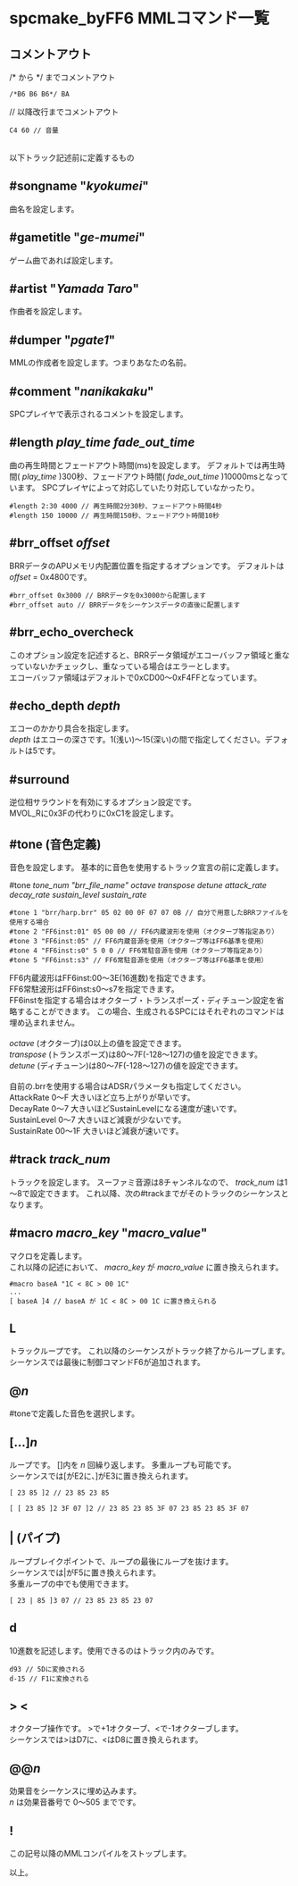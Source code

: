 ﻿
# spcmake_byFF6 MMLコマンド一覧

## コメントアウト

/\* から \*/ までコメントアウト

    /*B6 B6 B6*/ BA

// 以降改行までコメントアウト

    C4 60 // 音量

<br>
以下トラック記述前に定義するもの

## #songname "_kyokumei_"

曲名を設定します。

## #gametitle "_ge-mumei_"

ゲーム曲であれば設定します。

## #artist "_Yamada Taro_"

作曲者を設定します。

## #dumper "_pgate1_"

MMLの作成者を設定します。つまりあなたの名前。

## #comment "_nanikakaku_"

SPCプレイヤで表示されるコメントを設定します。

## #length _play_time fade_out_time_

曲の再生時間とフェードアウト時間(ms)を設定します。
デフォルトでは再生時間( _play_time_ )300秒、フェードアウト時間( _fade_out_time_ )10000msとなっています。
SPCプレイヤによって対応していたり対応していなかったり。

    #length 2:30 4000 // 再生時間2分30秒、フェードアウト時間4秒
    #length 150 10000 // 再生時間150秒、フェードアウト時間10秒

## #brr_offset _offset_

BRRデータのAPUメモリ内配置位置を指定するオプションです。
デフォルトは _offset_ = 0x4800です。

    #brr_offset 0x3000 // BRRデータを0x3000から配置します
    #brr_offset auto // BRRデータをシーケンスデータの直後に配置します

## #brr_echo_overcheck

このオプション設定を記述すると、BRRデータ領域がエコーバッファ領域と重なっていないかチェックし、重なっている場合はエラーとします。  
エコーバッファ領域はデフォルトで0xCD00～0xF4FFとなっています。

## #echo_depth _depth_

エコーのかかり具合を指定します。  
_depth_ はエコーの深さです。1(浅い)～15(深い)の間で指定してください。デフォルトは5です。

## #surround

逆位相サラウンドを有効にするオプション設定です。  
MVOL_Rに0x3Fの代わりに0xC1を設定します。

## #tone (音色定義)

音色を設定します。
基本的に音色を使用するトラック宣言の前に定義します。

#tone _tone_num "brr_file_name" octave transpose detune attack_rate decay_rate sustain_level sustain_rate_

    #tone 1 "brr/harp.brr" 05 02 00 0F 07 07 0B // 自分で用意したBRRファイルを使用する場合
    #tone 2 "FF6inst:01" 05 00 00 // FF6内蔵波形を使用（オクターブ等指定あり）
    #tone 3 "FF6inst:05" // FF6内蔵音源を使用（オクターブ等はFF6基準を使用）
    #tone 4 "FF6inst:s0" 5 0 0 // FF6常駐音源を使用（オクターブ等指定あり）
    #tone 5 "FF6inst:s3" // FF6常駐音源を使用（オクターブ等はFF6基準を使用）

FF6内蔵波形はFF6inst:00～3E(16進数)を指定できます。  
FF6常駐波形はFF6inst:s0～s7を指定できます。  
FF6instを指定する場合はオクターブ・トランスポーズ・ディチューン設定を省略することができます。
この場合、生成されるSPCにはそれぞれのコマンドは埋め込まれません。
<br>  
_octave_ (オクターブ)は0以上の値を設定できます。  
_transpose_ (トランスポーズ)は80～7F(-128～127)の値を設定できます。  
_detune_ (ディチューン)は80～7F(-128～127)の値を設定できます。
<br>  
自前の.brrを使用する場合はADSRパラメータも指定してください。  
AttackRate 0～F 大きいほど立ち上がりが早いです。  
DecayRate 0～7 大きいほどSustainLevelになる速度が速いです。  
SustainLevel 0～7 大きいほど減衰が少ないです。  
SustainRate 00～1F 大きいほど減衰が速いです。

## #track _track_num_

トラックを設定します。
スーファミ音源は8チャンネルなので、 _track_num_ は1～8で設定できます。
これ以降、次の#trackまでがそのトラックのシーケンスとなります。

## #macro _macro_key_ "_macro_value_"

マクロを定義します。  
これ以降の記述において、 _macro_key_ が _macro_value_ に置き換えられます。

    #macro baseA "1C < 8C > 00 1C"
    ...
    [ baseA ]4 // baseA が 1C < 8C > 00 1C に置き換えられる

## L

トラックループです。
これ以降のシーケンスがトラック終了からループします。  
シーケンスでは最後に制御コマンドF6が追加されます。

## @_n_

#toneで定義した音色を選択します。

## [...]_n_

ループです。
[]内を _n_ 回繰り返します。
多重ループも可能です。  
シーケンスでは[がE2に、]がE3に置き換えられます。

    [ 23 85 ]2 // 23 85 23 85

    [ [ 23 85 ]2 3F 07 ]2 // 23 85 23 85 3F 07 23 85 23 85 3F 07 

## | (パイプ)

ループブレイクポイントで、ループの最後にループを抜けます。  
シーケンスでは|がF5に置き換えられます。  
多重ループの中でも使用できます。

    [ 23 | 85 ]3 07 // 23 85 23 85 23 07

## d

10進数を記述します。使用できるのはトラック内のみです。

    d93 // 5Dに変換される
    d-15 // F1に変換される

## > \<

オクターブ操作です。
\>で+1オクターブ、<で-1オクターブします。  
シーケンスでは>はD7に、<はD8に置き換えられます。

## @@_n_

効果音をシーケンスに埋め込みます。  
_n_ は効果音番号で 0～505 までです。

## !

この記号以降のMMLコンパイルをストップします。

以上。
